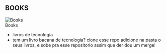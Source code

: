 ## BOOKS
  <div>
     <div>
       <img src="https://img.icons8.com/plasticine/100/000000/books.png" alt="Books"/>
    </div>
    <div>
       Books 
    </div>
</div>

* livros de tecnologia
* tem um livro bacana de tecnologia? clone esse repo adicione na pasta o seus livros, e sobe pra esse repositorio assim que der dou um merge!


